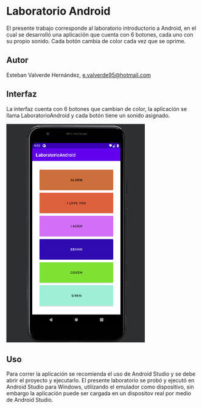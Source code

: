# Laboratorio Android

El presente trabajo corresponde al laboratorio introductorio a Android, en el cual se desarrolló una aplicación que cuenta con 6 botones, cada uno con su propio sonido. Cada botón cambia de color cada vez que se oprime.

## Autor
Esteban Valverde Hernández, e.valverde95@hotmail.com
## Interfaz

La interfaz cuenta con 6 botones que cambian de color, la aplicación se llama LaboratorioAndroid y cada botón tiene un sonido asignado.


<p>
    <img src="./rm_img/UI.png"/>
</p>


## Uso

Para correr la aplicación se recomienda el uso de Android Studio y se debe abrir el proyecto y ejecutarlo. El presente laboratorio se probó y ejecutó en Android Studio para Windows, utilizando el emulador como dispositivo, sin embargo la aplicación puede ser cargada en un dispositov real por medio de Android Studio.